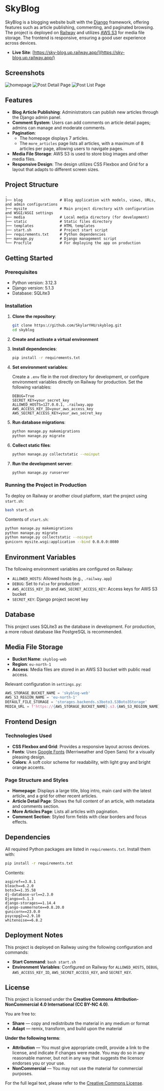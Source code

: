 # SkyBlog

SkyBlog is a blogging website built with the [Django](https://www.djangoproject.com/) framework, offering features such as article publishing, commenting, and paginated browsing. The project is deployed on [Railway](https://railway.app/) and utilizes [AWS S3](https://aws.amazon.com/s3/) for media file storage. The frontend is responsive, ensuring a good user experience across devices.

- **Live Site**: [https://sky-blog.up.railway.app/](https://sky-blog.up.railway.app/)

## Screenshots
![homepage](Screenshots/screenshot1.png)
![Post Detail Page](Screenshots/screenshot2.png)
![Post List Page](Screenshots/screenshot3.png)

## Features

- **Blog Article Publishing**: Administrators can publish new articles through the Django admin panel.
- **Comment System**: Users can add comments on article detail pages; admins can manage and moderate comments.
- **Pagination**:
  - The homepage displays 7 articles.
  - The `more_articles` page lists all articles, with a maximum of 8 articles per page, allowing users to navigate pages.
- **Media File Storage**: AWS S3 is used to store blog images and other media files.
- **Responsive Design**: The design utilizes CSS Flexbox and Grid for a layout that adapts to different screen sizes.

## Project Structure

```
.
├── blog                 # Blog application with models, views, URLs, and admin configurations
├── mysite               # Main project directory with configuration and WSGI/ASGI settings
├── media                # Local media directory (for development)
├── static               # Static files directory
├── templates            # HTML templates
├── start.sh             # Project start script
├── requirements.txt     # Python dependencies
├── manage.py            # Django management script
└── Procfile             # For deploying the app on production
```

## Getting Started

### Prerequisites

- Python version: 3.12.3
- Django version: 5.1.3
- Database: SQLite3

### Installation

1. **Clone the repository**:
   ```bash
   git clone https://github.com/SkylarYHU/skyblog.git
   cd skyblog
   ```

2. **Create and activate a virtual environment**


3. **Install dependencies**:
   ```bash
   pip install -r requirements.txt
   ```

4. **Set environment variables**:

   Create a `.env` file in the root directory for development, or configure environment variables directly on Railway for production. Set the following variables:

   ```plaintext
   DEBUG=True
   SECRET_KEY=your_secret_key
   ALLOWED_HOSTS=127.0.0.1, .railway.app
   AWS_ACCESS_KEY_ID=your_aws_access_key
   AWS_SECRET_ACCESS_KEY=your_aws_secret_key
   ```

5. **Run database migrations**:
   ```bash
   python manage.py makemigrations
   python manage.py migrate
   ```

6. **Collect static files**:
   ```bash
   python manage.py collectstatic --noinput
   ```

7. **Run the development server**:
   ```bash
   python manage.py runserver
   ```

### Running the Project in Production

To deploy on Railway or another cloud platform, start the project using `start.sh`:

```bash
bash start.sh
```

Contents of `start.sh`:

```bash
python manage.py makemigrations
python manage.py migrate
python manage.py collectstatic --noinput
gunicorn mysite.wsgi:application --bind 0.0.0.0:8080
```

## Environment Variables

The following environment variables are configured on Railway:

- `ALLOWED_HOSTS`: Allowed hosts (e.g., `.railway.app`)
- `DEBUG`: Set to `False` for production
- `AWS_ACCESS_KEY_ID` and `AWS_SECRET_ACCESS_KEY`: Access keys for AWS S3 bucket
- `SECRET_KEY`: Django project secret key

## Database

This project uses SQLite3 as the database in development. For production, a more robust database like PostgreSQL is recommended.

## Media File Storage

- **Bucket Name**: `skyblog-web`
- **Region**: `eu-north-1`
- **Access**: Media files are stored in an AWS S3 bucket with public read access.

Relevant configuration in `settings.py`:

```python
AWS_STORAGE_BUCKET_NAME = 'skyblog-web'
AWS_S3_REGION_NAME = 'eu-north-1'
DEFAULT_FILE_STORAGE = 'storages.backends.s3boto3.S3Boto3Storage'
MEDIA_URL = f'https://{AWS_STORAGE_BUCKET_NAME}.s3.{AWS_S3_REGION_NAME}.amazonaws.com/'
```

## Frontend Design

### Technologies Used

- **CSS Flexbox and Grid**: Provides a responsive layout across devices.
- **Fonts**: Uses [Google Fonts](https://fonts.google.com/) (Merriweather and Open Sans) for a visually pleasing design.
- **Colors**: A soft color scheme for readability, with light gray and bright orange accents.

### Page Structure and Styles

- **Homepage**: Displays a large title, blog intro, main card with the latest article, and a grid for other recent articles.
- **Article Detail Page**: Shows the full content of an article, with metadata and comments section.
- **More Articles Page**: Lists all articles with pagination.
- **Comment Section**: Styled form fields with clear borders and focus effects.

## Dependencies

All required Python packages are listed in `requirements.txt`. Install them with:

```bash
pip install -r requirements.txt
```

Contents:

```
asgiref==3.8.1
bleach==6.2.0
boto3==1.35.58
dj-database-url==2.3.0
Django==5.1.3
django-storages==1.14.4
django-summernote==0.8.20.0
gunicorn==23.0.0
psycopg2==2.9.10
whitenoise==6.8.2
```

## Deployment Notes

This project is deployed on Railway using the following configuration and commands:

- **Start Command**: `bash start.sh`
- **Environment Variables**: Configured on Railway for `ALLOWED_HOSTS`, `DEBUG`, `AWS_ACCESS_KEY_ID`, `AWS_SECRET_ACCESS_KEY`, and `SECRET_KEY`.

## License

This project is licensed under the **Creative Commons Attribution-NonCommercial 4.0 International (CC BY-NC 4.0)**.

You are free to:
- **Share** — copy and redistribute the material in any medium or format
- **Adapt** — remix, transform, and build upon the material

**Under the following terms**:
- **Attribution** — You must give appropriate credit, provide a link to the license, and indicate if changes were made. You may do so in any reasonable manner, but not in any way that suggests the licensor endorses you or your use.
- **NonCommercial** — You may not use the material for commercial purposes.

For the full legal text, please refer to the [Creative Commons License](https://creativecommons.org/licenses/by-nc/4.0/legalcode).
